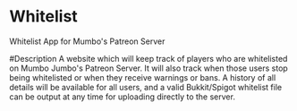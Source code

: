 # Whitelist
Whitelist App for Mumbo's Patreon Server

#Description
A website which will keep track of players who are whitelisted on Mumbo Jumbo's Patreon Server.  It will also track when those users stop being whitelisted or when they receive warnings or bans.  A history of all details will be available for all users, and a valid Bukkit/Spigot whitelist file can be output at any time for uploading directly to the server.
